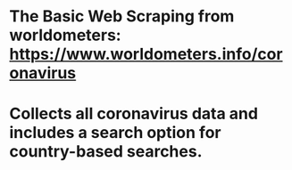 # The Basic Web Scraping from worldometers: https://www.worldometers.info/coronavirus
# Collects all coronavirus data and includes a search option for country-based searches.
